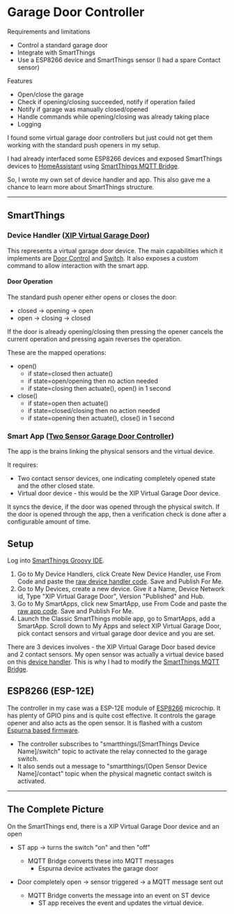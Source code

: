 # Garage Door Controller

Requirements and limitations
* Control a standard garage door
* Integrate with SmartThings
* Use a ESP8266 device and SmartThings sensor (I had a spare Contact sensor)

Features
* Open/close the garage
* Check if opening/closing succeeded, notify if operation failed
* Notify if garage was manually closed/opened
* Handle commands while opening/closing was already taking place
* Logging

I found some virtual garage door controllers but just could not get them working with the standard push openers in my setup.

I had  already interfaced some ESP8266 devices and exposed SmartThings devices to [HomeAssistant](https://www.home-assistant.io/) using [SmartThings MQTT Bridge](https://github.com/InduPrakash/smartthings-mqtt-bridge).


So, I wrote my own set of device handler and app. This also gave me a chance to learn more about SmartThings structure. 


<hr/>

## SmartThings

### Device Handler ([XIP Virtual Garage Door](https://github.com/InduPrakash/SmartThings/blob/master/DeviceHandlers/VirtualGarageDoor.groovy))
This represents a virtual garage door device. The main capabilities which it implements are [Door Control](http://docs.smartthings.com/en/latest/capabilities-reference.html#door-control) and [Switch](http://docs.smartthings.com/en/latest/capabilities-reference.html#switch). It also exposes a custom command to allow interaction with the smart app.

#### Door Operation
The standard push opener either opens or closes the door:
* closed -> opening -> open
* open -> closing -> closed

If the door is already opening/closing then pressing the opener cancels the current operation and pressing again reverses the operation.


These are the mapped operations:
* open()
    * if state=closed then actuate()
    * if state=open/opening then no action needed
    * if state=closing then actuate(), open() in 1 second
* close()
    * if state=open then actuate()
    * if state=closed/closing then no action needed
    * if state=opening then actuate(), close() in 1 second


### Smart App ([Two Sensor Garage Door Controller](https://github.com/InduPrakash/SmartThings/blob/master/SmartApps/VirtualGarageDoorAppTwoSensors.groovy))
The app is the brains linking the physical sensors and the virtual device.

It requires:
* Two contact sensor devices, one indicating completely opened state and the other closed state.
* Virtual door device - this would be the XIP Virtual Garage Door device.

It syncs the device, if the door was opened through the physical switch. If the door is opened through the app, then a verification check is done after a configurable amount of time.


## Setup
Log into [SmartThings Groovy IDE](https://graph.api.smartthings.com/).
1. Go to My Device Handlers, click Create New Device Handler, use From Code and paste the [raw device handler code](https://raw.githubusercontent.com/InduPrakash/SmartThings/master/DeviceHandlers/VirtualGarageDoor.groovy). Save and Publish For Me.
2. Go to My Devices, create a new device. Give it a Name, Device Network id, Type "XIP Virtual Garage Door", Version "Published" and Hub.
3. Go to My SmartApps, click new SmartApp, use From Code and paste the [raw app code](https://raw.githubusercontent.com/InduPrakash/SmartThings/master/SmartApps/VirtualGarageDoorApp.groovy). Save and Publish For Me.
4. Launch the Classic SmartThings mobile app, go to SmartApps, add a SmartApp. Scroll down to My Apps and select XIP Virtual Garage Door, pick contact sensors and virtual garage door device and you are set.

There are 3 devices involves - the XIP Virtual Garage Door based device and 2 contact sensors. My open sensor was actually a virtual device based on this [device handler](https://github.com/InduPrakash/SmartThings/blob/master/DeviceHandlers/ContactSensorCapability.groovy). This is why I had to modify the [SmartThings MQTT Bridge](https://github.com/InduPrakash/smartthings-mqtt-bridge).




## ESP8266 (ESP-12E)
The controller in my case was a ESP-12E module of [ESP8266](https://en.wikipedia.org/wiki/ESP8266) microchip. It has plenty of GPIO pins and is quite cost effective. It controls the garage opener and also acts as the open sensor. It is flashed with a custom [Espurna based firmware](https://github.com/InduPrakash/espurna/tree/button).

* The controller subscribes to "smartthings/[SmartThings Device Name]/switch" topic to activate the relay connected to the garage switch.
* It also sends out a message to "smartthings/[Open Sensor Device Name]/contact" topic when the physical magnetic contact switch is activated.


<hr/>

## The Complete Picture
On the SmartThings end, there is a XIP Virtual Garage Door device and an open

* ST app -> turns the switch "on" and then "off"
    * MQTT Bridge converts these into MQTT messages
        * Espurna device activates the garage door
    
* Door completely open -> sensor triggered -> a MQTT message sent out
    * MQTT Bridge converts the message into an event on ST device
        * ST app receives the event and updates the virtual device.

